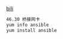 

[bili](https://www.bilibili.com/video/BV18t411f7CN?p=2&vd_source=ca1d80d51233e3cf364a2104dcf1b743)	

```sh
46.30 桥接网卡
yum info ansible
yum install ansible
```

